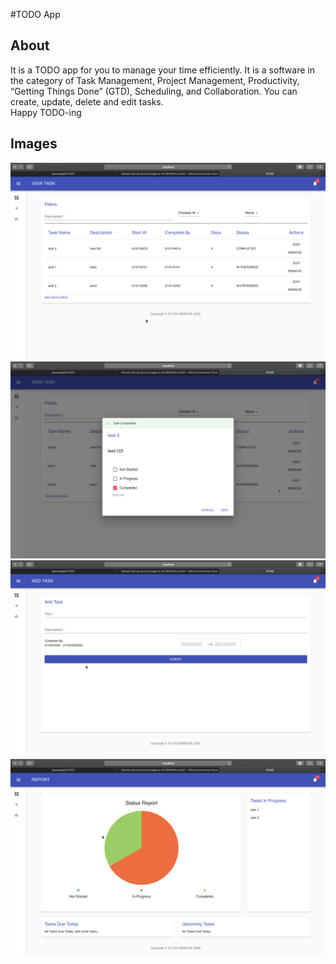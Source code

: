 #TODO App

## About

It is a TODO app for you to manage your time efficiently. It is a software in the category of Task Management, Project Management, Productivity, “Getting Things Done” (GTD), Scheduling, and Collaboration. You can create, update, delete and edit tasks. 
<br/> Happy TODO-ing

## Images
![img](images/2.png)
![img](images/3.png)
![img](images/4.png)
![img](images/5.png)

